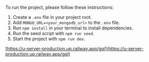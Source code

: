 To run the project, please follow these instructions:

1. Create a `.env` file in your project root.
2. Add `MONGO_URL=<your_mongodb_url>` to the `.env` file.
3. Run `npm install` in your terminal to install dependencies.
4. Run the seed script with `npm run seed`.
5. Start the project with `npm run dev`.

[https://u-server-production.up.railway.app/gql](https://u-server-production.up.railway.app/gql)

